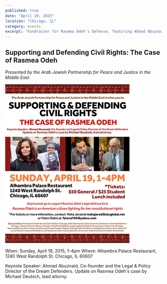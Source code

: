 ```yaml
---
published: true
date: "April 19, 2015"
location: "Chicago, IL"
category: events
excerpt: "Fundraiser for Rasmea Odeh's Defense, featuring Ahmad Abuznaid, Co-founder and the Legal & Policy Director of the Dream Defenders"
---
```


## Supporting and Defending Civil Rights: The Case of Rasmea Odeh
_Presented by the Arab Jewish Partnership for Peace and Justice in the Middle East_

![SupportingAndDefendingCivilRights.jpg](/_posts/SupportingAndDefendingCivilRights.jpg)

When: Sunday, April 19, 2015, 1–4pm
Where: Alhambra Palace Restaurant, 
1240 West Randolph St.
Chicago, IL 60607

Keynote Speaker: Ahmad Abuznaid, Co-founder and the Legal & Policy Director of the Dream Defenders.
Update on Rasmea Odeh's case by Michael Deutsch, lead attorny.

